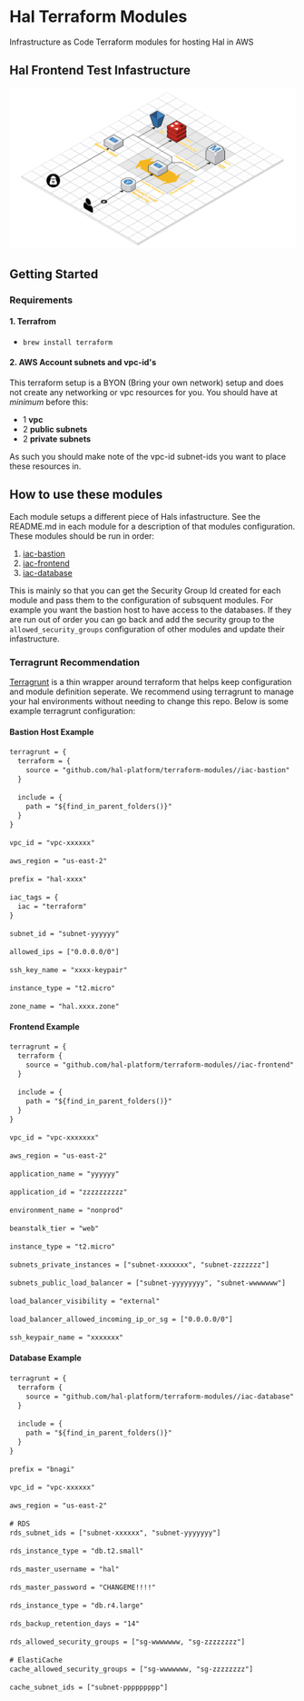 # Hal Terraform Modules
Infrastructure as Code Terraform modules for hosting Hal in AWS

## Hal Frontend Test Infastructure
![Image of Hal frontend architecture](./docs/frontend-test-architecture.png)

## Getting Started
### Requirements
#### 1. Terrafrom
- `brew install terraform`

#### 2. AWS Account subnets and vpc-id's
This terraform setup is a BYON (Bring your own network) setup and does not create any networking or vpc resources for you. You should have at *minimum* before this:
- 1 **vpc**
- 2 **public subnets**
- 2 **private subnets**

As such you should make note of the vpc-id subnet-ids you want to place these resources in.

## How to use these modules
Each module setups a different piece of Hals infastructure. See the README.md in each module for a description of that modules configuration. These modules should be run in order:
1. [iac-bastion](./iac-bastion)
2. [iac-frontend](./iac-frontend)
3. [iac-database](./iac-database)

This is mainly so that you can get the Security Group Id created for each module and pass them to the configuration of subsquent modules. For example you want the bastion host to have access to the databases. If they are run out of order you can go back and add the security group to the `allowed_security_groups` configuration of other modules and update their infastructure.

### Terragrunt Recommendation
[Terragrunt](https://github.com/gruntwork-io/terragrunt) is a thin wrapper around terraform that helps keep configuration and module definition seperate. We recommend using terragrunt to manage your hal environments without needing to change this repo. Below is some example terragrunt configuration:

#### Bastion Host Example
```hcl
terragrunt = {
  terraform = {
    source = "github.com/hal-platform/terraform-modules//iac-bastion"
  }

  include = {
    path = "${find_in_parent_folders()}"
  }
}

vpc_id = "vpc-xxxxxx"

aws_region = "us-east-2"

prefix = "hal-xxxx"

iac_tags = {
  iac = "terraform"
}

subnet_id = "subnet-yyyyyy"

allowed_ips = ["0.0.0.0/0"]

ssh_key_name = "xxxx-keypair"

instance_type = "t2.micro"

zone_name = "hal.xxxx.zone"

```

#### Frontend Example
```hcl
terragrunt = {
  terraform {
    source = "github.com/hal-platform/terraform-modules//iac-frontend"
  }

  include = {
    path = "${find_in_parent_folders()}"
  }
}

vpc_id = "vpc-xxxxxxx"

aws_region = "us-east-2"

application_name = "yyyyyy"

application_id = "zzzzzzzzzz"

environment_name = "nonprod"

beanstalk_tier = "web"

instance_type = "t2.micro"

subnets_private_instances = ["subnet-xxxxxxx", "subnet-zzzzzzz"]

subnets_public_load_balancer = ["subnet-yyyyyyyy", "subnet-wwwwwww"]

load_balancer_visibility = "external"

load_balancer_allowed_incoming_ip_or_sg = ["0.0.0.0/0"]

ssh_keypair_name = "xxxxxxx"
```

#### Database Example
```hcl
terragrunt = {
  terraform {
    source = "github.com/hal-platform/terraform-modules//iac-database"
  }

  include = {
    path = "${find_in_parent_folders()}"
  }
}

prefix = "bnagi"

vpc_id = "vpc-xxxxxx"

aws_region = "us-east-2"

# RDS
rds_subnet_ids = ["subnet-xxxxxx", "subnet-yyyyyyy"]

rds_instance_type = "db.t2.small"

rds_master_username = "hal"

rds_master_password = "CHANGEME!!!!"

rds_instance_type = "db.r4.large"

rds_backup_retention_days = "14"

rds_allowed_security_groups = ["sg-wwwwwww, "sg-zzzzzzzz"]

# ElastiCache
cache_allowed_security_groups = ["sg-wwwwwww, "sg-zzzzzzzz"]

cache_subnet_ids = ["subnet-ppppppppp"]
```